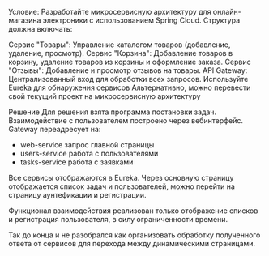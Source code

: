 Условие:
Разработайте микросервисную архитектуру для онлайн-магазина электроники с использованием Spring Cloud. 
Структура должна включать:

Сервис "Товары": Управление каталогом товаров (добавление, удаление, просмотр).
Сервис "Корзина": Добавление товаров в корзину, удаление товаров из корзины и оформление заказа.
Сервис "Отзывы": Добавление и просмотр отзывов на товары.
API Gateway: Централизованный вход для обработки всех запросов.
Используйте Eureka для обнаружения сервисов
Альтернативно, можно перевести свой текущий проект на микросервисную архитектуру

Решение
Для решения взята программа постановки задач. Взаимодействие с пользователем построено через вебинтерфейс.
Gateway переадресует на:
* web-service запрос главной страницы
* users-service работа с пользователями
* tasks-service работа с заявками

Все сервисы отображаются в Eureka.
Через основную страницу отображается список задач и пользователей,
можно перейти на страницу аунтефикации и регистрации.

Функционал взаимодействия реализован только отображение списков и регистрация пользователя, в силу ограниченности времени.

Так до конца и не разобрался как организовать обработку полученного ответа от сервисов для перехода между динамическими страницами.
